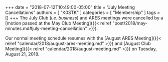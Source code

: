 +++
date = "2018-07-12T10:49:00-05:00"
title = "July Meeting Cancellations"
authors = [ "K0STK" ]
categories = [ "Membership" ]
tags = []
+++
The July Club (*i.e. business*) and ARES meetings were cancelled by a
[motion passed at the May Club Meeting]({{< relref "post/2018/may-minutes.md#july-meeting-cancellation" >}}).  

Our normal meeting schedule resumes with the
[August ARES Meeting]({{< relref "calendar/2018/august-ares-meeting.md" >}})
and
[August Club Meeting]({{< relref "calendar/2018/august-meeting.md" >}})
on Tuesday, August 21, 2018.
<!--more-->
